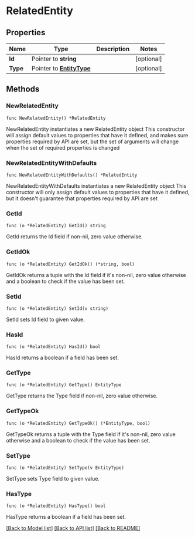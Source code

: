# RelatedEntity

## Properties

Name | Type | Description | Notes
------------ | ------------- | ------------- | -------------
**Id** | Pointer to **string** |  | [optional] 
**Type** | Pointer to [**EntityType**](EntityType.md) |  | [optional] 

## Methods

### NewRelatedEntity

`func NewRelatedEntity() *RelatedEntity`

NewRelatedEntity instantiates a new RelatedEntity object
This constructor will assign default values to properties that have it defined,
and makes sure properties required by API are set, but the set of arguments
will change when the set of required properties is changed

### NewRelatedEntityWithDefaults

`func NewRelatedEntityWithDefaults() *RelatedEntity`

NewRelatedEntityWithDefaults instantiates a new RelatedEntity object
This constructor will only assign default values to properties that have it defined,
but it doesn't guarantee that properties required by API are set

### GetId

`func (o *RelatedEntity) GetId() string`

GetId returns the Id field if non-nil, zero value otherwise.

### GetIdOk

`func (o *RelatedEntity) GetIdOk() (*string, bool)`

GetIdOk returns a tuple with the Id field if it's non-nil, zero value otherwise
and a boolean to check if the value has been set.

### SetId

`func (o *RelatedEntity) SetId(v string)`

SetId sets Id field to given value.

### HasId

`func (o *RelatedEntity) HasId() bool`

HasId returns a boolean if a field has been set.

### GetType

`func (o *RelatedEntity) GetType() EntityType`

GetType returns the Type field if non-nil, zero value otherwise.

### GetTypeOk

`func (o *RelatedEntity) GetTypeOk() (*EntityType, bool)`

GetTypeOk returns a tuple with the Type field if it's non-nil, zero value otherwise
and a boolean to check if the value has been set.

### SetType

`func (o *RelatedEntity) SetType(v EntityType)`

SetType sets Type field to given value.

### HasType

`func (o *RelatedEntity) HasType() bool`

HasType returns a boolean if a field has been set.


[[Back to Model list]](../README.md#documentation-for-models) [[Back to API list]](../README.md#documentation-for-api-endpoints) [[Back to README]](../README.md)


